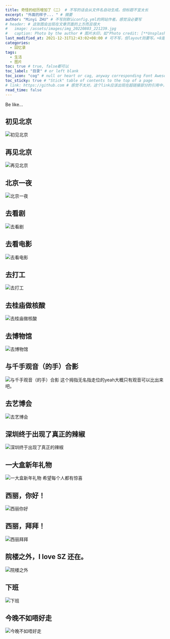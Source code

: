 ```yaml
---
title: 奇怪的经历增加了（二） # 不写的话会从文件名自动生成。但标题不宜太长
excerpt: "外面的样子... " # 摘要
author: "Minyi ZHU" # 不写则默认config.yml的网站作者。感觉没必要写
# header: # 这张图会出现在文章页面的上方而且很大
#   image: /assets/images/img_20220803_221239.jpg
#   caption: Photo by the author # 图片水印，如"Photo credit: [**Unsplash**](https://unsplash.com)"
last_modified_at: 2021-12-31T12:43:02+08:00 # 可不写，但layout则要写。+8是东八区
categories: 
  - 回忆录
tags:
  - 生活
  - 图片
toc: true # true, false都可以
toc_label: "目录" # or left blank
toc_icon: "cog" # null or heart or cag, anyway corresponding Font Awesome icon name (without fa prefix)
toc_sticky: true # "Stick" table of contents to the top of a page
# link: https://github.com # 感觉不太对，这个link应该出现在超链接部分的引用中，但是试验后发现会变成文章标题的url，所以注释掉了
read_time: false
---
```


Be like...

## 初见北京 
![初见北京](https://raw.githubusercontent.com/zhumy321/diy-imagehost/main/img/P90716-102146beijing.jpg)

## 再见北京
![再见北京](https://raw.githubusercontent.com/zhumy321/diy-imagehost/main/img/trip_FLTRPcup2019-1536x1020.jpg)

## 北京一夜
![北京一夜](https://raw.githubusercontent.com/zhumy321/diy-imagehost/main/img/lvdagun_beijing2019-1536x1536.jpg)

## 去看剧
![去看剧](https://raw.githubusercontent.com/zhumy321/diy-imagehost/main/img/chicago_NANSHAN.jpg)

## 去看电影
![去看电影](https://raw.githubusercontent.com/zhumy321/diy-imagehost/main/img/Movie20200103.jpg)

## 去打工
![去打工](https://raw.githubusercontent.com/zhumy321/diy-imagehost/main/img/Collage_20220108_154556_edit_465482959711262-1536x1536.jpg)

## 去桂庙做核酸
![去桂庙做核酸](https://raw.githubusercontent.com/zhumy321/diy-imagehost/main/img/IMG_20210922_105532.jpg)

## 去博物馆
![去博物馆](https://raw.githubusercontent.com/zhumy321/diy-imagehost/main/img/IMG_20210902_121213.jpg)

## 与千手观音（的手）合影
![与千手观音（的手）合影](https://raw.githubusercontent.com/zhumy321/diy-imagehost/main/img/IMG_20210710_132634.jpg)
这个拇指无名指走位的yeah大概只有观音可以比出来吧。

## 去艺博会
![去艺博会](https://raw.githubusercontent.com/zhumy321/diy-imagehost/main/img/IMG_20191123_111032.jpg)

## 深圳终于出现了真正的辣椒
![深圳终于出现了真正的辣椒](https://raw.githubusercontent.com/zhumy321/diy-imagehost/main/img/wx_camera_1639288965625.jpg)

## 一大盒新年礼物
![一大盒新年礼物](https://raw.githubusercontent.com/zhumy321/diy-imagehost/main/img/IMG_20211226_000017.jpg)
希望每个人都有惊喜

## 西丽，你好！
![西丽你好](https://raw.githubusercontent.com/zhumy321/diy-imagehost/main/img/IMG_20211117_155057.jpg)

## 西丽，拜拜！
![西丽拜拜](https://raw.githubusercontent.com/zhumy321/diy-imagehost/main/img/IMG_20211117_134334-1536x1152.jpg)

## 院楼之外，I love SZ 还在。
![院楼之外](https://raw.githubusercontent.com/zhumy321/diy-imagehost/main/img/IMG_20210712_100848.jpg)

## 下班
![下班](https://raw.githubusercontent.com/zhumy321/diy-imagehost/main/img/IMG_20210923_183026-1536x1152.jpg)

## 今晚不如唔好走
![今晚不如唔好走](https://raw.githubusercontent.com/zhumy321/diy-imagehost/main/img/IMG_20210710_120716.jpg)



